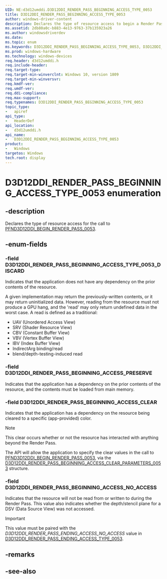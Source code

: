 ```yaml
---
UID: NE:d3d12umddi.D3D12DDI_RENDER_PASS_BEGINNING_ACCESS_TYPE_0053
title: D3D12DDI_RENDER_PASS_BEGINNING_ACCESS_TYPE_0053
author: windows-driver-content
description: Declares the type of resource access to begin a Render Pass.
ms.assetid: 2db80a0c-b883-4e13-9763-37b135923a26
ms.author: windowsdriverdev
ms.date: 
ms.topic: enum
ms.keywords: D3D12DDI_RENDER_PASS_BEGINNING_ACCESS_TYPE_0053, D3D12DDI_RENDER_PASS_BEGINNING_ACCESS_TYPE_0053, 
ms.prod: windows-hardware
ms.technology: windows-devices
req.header: d3d12umddi.h
req.include-header:
req.target-type:
req.target-min-winverclnt: Windows 10, version 1809
req.target-min-winversvr:
req.kmdf-ver:
req.umdf-ver:
req.ddi-compliance:
req.max-support:
req.typenames: D3D12DDI_RENDER_PASS_BEGINNING_ACCESS_TYPE_0053
topic_type: 
-	apiref
api_type: 
-	HeaderDef
api_location: 
-	d3d12umddi.h
api_name: 
-	D3D12DDI_RENDER_PASS_BEGINNING_ACCESS_TYPE_0053
product:
-	Windows
targetos: Windows
tech.root: display
---
```


# D3D12DDI_RENDER_PASS_BEGINNING_ACCESS_TYPE_0053 enumeration

## -description

Declares the type of resource access for the call to [PFND3D12DDI_BEGIN_RENDER_PASS_0053](nc-d3d12umddi-pfnd3d12ddi_begin_render_pass_0053.md).

## -enum-fields

### -field D3D12DDI_RENDER_PASS_BEGINNING_ACCESS_TYPE_0053_DISCARD

Indicates that the application does not have any dependency on the prior contents of the resource. 

A given implementation may return the previously-written contents, or it may return uninitialized data. However, reading from the resource must not produce a GPU hang, and the 'read' may only return undefined data in the worst case.
A read is defined as a traditional:

* UAV (Unordered Access View)
* SRV (Shader Resource View)
* CBV (Constant Buffer View)
* VBV (Vertex Buffer View)
* IBV (Index Buffer View)
* IndirectArg binding/read
* blend/depth-testing-induced read

### -field D3D12DDI_RENDER_PASS_BEGINNING_ACCESS_PRESERVE

Indicates that the application has a dependency on the prior contents of the resource, and the contents must be loaded from main memory.

### -field D3D12DDI_RENDER_PASS_BEGINNING_ACCESS_CLEAR

Indicates that the application has a dependency on the resource being cleared to a specific (app-provided) color. 

> [!NOTE]
> This clear occurs whether or not the resource has interacted with anything beyond the Render Pass.

The API will allow the application to specify the clear values in the call to [PFND3D12DDI_BEGIN_RENDER_PASS_0053](nc-d3d12umddi-pfnd3d12ddi_begin_render_pass_0053.md), via the [D3D12DDI_RENDER_PASS_BEGINNING_ACCESS_CLEAR_PARAMETERS_0053](ns-d3d12umddi-d3d12ddi_render_pass_beginning_access_clear_parameters_0053.md) structure.


### -field D3D12DDI_RENDER_PASS_BEGINNING_ACCESS_NO_ACCESS

Indicates that the resource will not be read from or written to during the Render Pass. This value also indicates whether the depth/stencil plane for a DSV (Data Source View) was not accessed.

> [!IMPORTANT]
> This value must be paired with the *D3D12DDI_RENDER_PASS_ENDING_ACCESS_NO_ACCESS* value in [D3D12DDI_RENDER_PASS_ENDING_ACCESS_TYPE_0053](ne-d3d12umddi-d3d12ddi_render_pass_ending_access_type_0053.md).



## -remarks

## -see-also